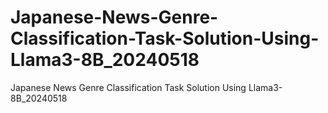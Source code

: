 # Japanese-News-Genre-Classification-Task-Solution-Using-Llama3-8B_20240518
Japanese News Genre Classification Task Solution Using Llama3-8B_20240518
